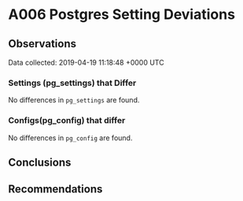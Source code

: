 # A006 Postgres Setting Deviations #

## Observations ##
Data collected: 2019-04-19 11:18:48 +0000 UTC  

### Settings (pg_settings) that Differ ###

No differences in `pg_settings` are found.

### Configs(pg_config) that differ ###

No differences in `pg_config` are found.



## Conclusions ##


## Recommendations ##

